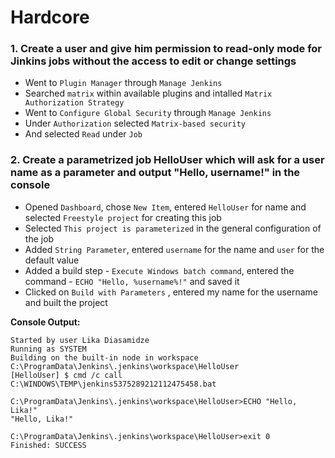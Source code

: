 # Hardcore


### 1. Create a user and give him permission to read-only mode for Jinkins jobs without the access to edit or change settings
* Went to `Plugin Manager` through `Manage Jenkins`
* Searched `matrix` within available plugins and intalled `Matrix Authorization Strategy`
* Went to `Configure Global Security` through `Manage Jenkins`
* Under `Authorization` selected `Matrix-based security`
* And selected `Read` under `Job`

### 2. Create a parametrized job HelloUser which will ask for a user name as a parameter and output "Hello, username!" in the console
* Opened `Dashboard`, chose `New Item`, entered `HelloUser` for name and selected `Freestyle project` for creating this job
* Selected `This project is parameterized` in the general configuration of the job
* Added `String Parameter`, entered `username` for the name and `user` for the default value
* Added a build step - `Execute Windows batch command`, entered the command - `ECHO "Hello, %username%!"` and saved it
* Clicked on `Build with Parameters` , entered my name for the username and built the project

**Console Output:**
```
Started by user Lika Diasamidze
Running as SYSTEM
Building on the built-in node in workspace C:\ProgramData\Jenkins\.jenkins\workspace\HelloUser
[HelloUser] $ cmd /c call C:\WINDOWS\TEMP\jenkins5375289212112475458.bat

C:\ProgramData\Jenkins\.jenkins\workspace\HelloUser>ECHO "Hello, Lika!" 
"Hello, Lika!"

C:\ProgramData\Jenkins\.jenkins\workspace\HelloUser>exit 0 
Finished: SUCCESS
```

